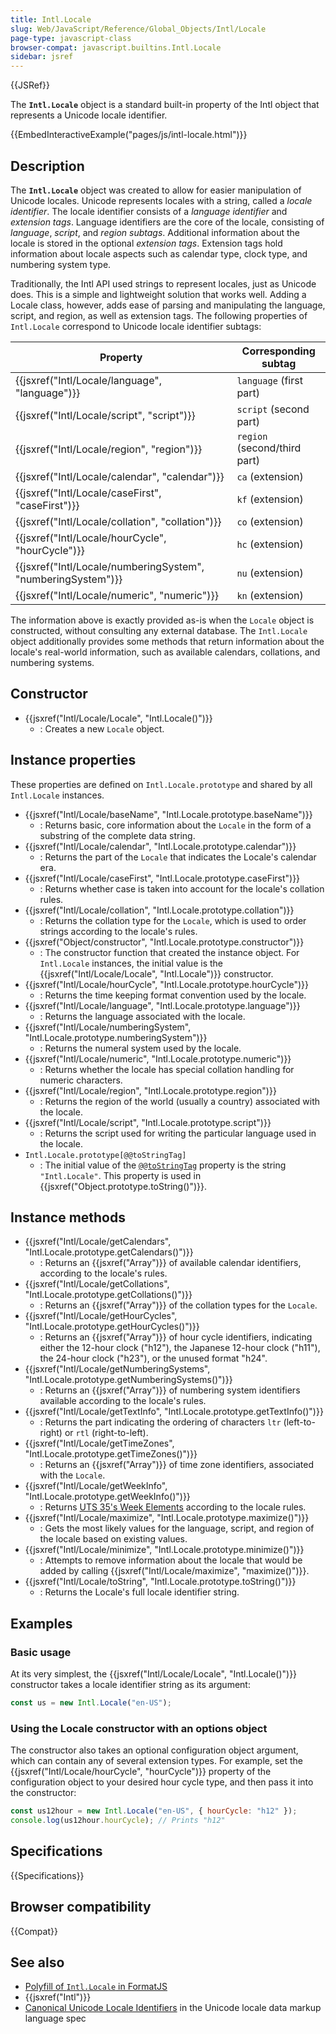 ```yaml
---
title: Intl.Locale
slug: Web/JavaScript/Reference/Global_Objects/Intl/Locale
page-type: javascript-class
browser-compat: javascript.builtins.Intl.Locale
sidebar: jsref
---
```


{{JSRef}}

The **`Intl.Locale`** object is a standard built-in property of the Intl object that represents a Unicode locale identifier.

{{EmbedInteractiveExample("pages/js/intl-locale.html")}}

## Description

The **`Intl.Locale`** object was created to allow for easier manipulation of Unicode locales. Unicode represents locales with a string, called a _locale identifier_. The locale identifier consists of a _language identifier_ and _extension tags_. Language identifiers are the core of the locale, consisting of _language_, _script_, and _region subtags_. Additional information about the locale is stored in the optional _extension tags_. Extension tags hold information about locale aspects such as calendar type, clock type, and numbering system type.

Traditionally, the Intl API used strings to represent locales, just as Unicode does. This is a simple and lightweight solution that works well. Adding a Locale class, however, adds ease of parsing and manipulating the language, script, and region, as well as extension tags. The following properties of `Intl.Locale` correspond to Unicode locale identifier subtags:

| Property                                                     | Corresponding subtag         |
| ------------------------------------------------------------ | ---------------------------- |
| {{jsxref("Intl/Locale/language", "language")}}               | `language` (first part)      |
| {{jsxref("Intl/Locale/script", "script")}}                   | `script` (second part)       |
| {{jsxref("Intl/Locale/region", "region")}}                   | `region` (second/third part) |
| {{jsxref("Intl/Locale/calendar", "calendar")}}               | `ca` (extension)             |
| {{jsxref("Intl/Locale/caseFirst", "caseFirst")}}             | `kf` (extension)             |
| {{jsxref("Intl/Locale/collation", "collation")}}             | `co` (extension)             |
| {{jsxref("Intl/Locale/hourCycle", "hourCycle")}}             | `hc` (extension)             |
| {{jsxref("Intl/Locale/numberingSystem", "numberingSystem")}} | `nu` (extension)             |
| {{jsxref("Intl/Locale/numeric", "numeric")}}                 | `kn` (extension)             |

The information above is exactly provided as-is when the `Locale` object is constructed, without consulting any external database. The `Intl.Locale` object additionally provides some methods that return information about the locale's real-world information, such as available calendars, collations, and numbering systems.

## Constructor

- {{jsxref("Intl/Locale/Locale", "Intl.Locale()")}}
  - : Creates a new `Locale` object.

## Instance properties

These properties are defined on `Intl.Locale.prototype` and shared by all `Intl.Locale` instances.

- {{jsxref("Intl/Locale/baseName", "Intl.Locale.prototype.baseName")}}
  - : Returns basic, core information about the `Locale` in the form of a substring of the complete data string.
- {{jsxref("Intl/Locale/calendar", "Intl.Locale.prototype.calendar")}}
  - : Returns the part of the `Locale` that indicates the Locale's calendar era.
- {{jsxref("Intl/Locale/caseFirst", "Intl.Locale.prototype.caseFirst")}}
  - : Returns whether case is taken into account for the locale's collation rules.
- {{jsxref("Intl/Locale/collation", "Intl.Locale.prototype.collation")}}
  - : Returns the collation type for the `Locale`, which is used to order strings according to the locale's rules.
- {{jsxref("Object/constructor", "Intl.Locale.prototype.constructor")}}
  - : The constructor function that created the instance object. For `Intl.Locale` instances, the initial value is the {{jsxref("Intl/Locale/Locale", "Intl.Locale")}} constructor.
- {{jsxref("Intl/Locale/hourCycle", "Intl.Locale.prototype.hourCycle")}}
  - : Returns the time keeping format convention used by the locale.
- {{jsxref("Intl/Locale/language", "Intl.Locale.prototype.language")}}
  - : Returns the language associated with the locale.
- {{jsxref("Intl/Locale/numberingSystem", "Intl.Locale.prototype.numberingSystem")}}
  - : Returns the numeral system used by the locale.
- {{jsxref("Intl/Locale/numeric", "Intl.Locale.prototype.numeric")}}
  - : Returns whether the locale has special collation handling for numeric characters.
- {{jsxref("Intl/Locale/region", "Intl.Locale.prototype.region")}}
  - : Returns the region of the world (usually a country) associated with the locale.
- {{jsxref("Intl/Locale/script", "Intl.Locale.prototype.script")}}
  - : Returns the script used for writing the particular language used in the locale.
- `Intl.Locale.prototype[@@toStringTag]`
  - : The initial value of the [`@@toStringTag`](/en-US/docs/Web/JavaScript/Reference/Global_Objects/Symbol/toStringTag) property is the string `"Intl.Locale"`. This property is used in {{jsxref("Object.prototype.toString()")}}.

## Instance methods

- {{jsxref("Intl/Locale/getCalendars", "Intl.Locale.prototype.getCalendars()")}}
  - : Returns an {{jsxref("Array")}} of available calendar identifiers, according to the locale's rules.
- {{jsxref("Intl/Locale/getCollations", "Intl.Locale.prototype.getCollations()")}}
  - : Returns an {{jsxref("Array")}} of the collation types for the `Locale`.
- {{jsxref("Intl/Locale/getHourCycles", "Intl.Locale.prototype.getHourCycles()")}}
  - : Returns an {{jsxref("Array")}} of hour cycle identifiers, indicating either the 12-hour clock ("h12"), the Japanese 12-hour clock ("h11"), the 24-hour clock ("h23"), or the unused format "h24".
- {{jsxref("Intl/Locale/getNumberingSystems", "Intl.Locale.prototype.getNumberingSystems()")}}
  - : Returns an {{jsxref("Array")}} of numbering system identifiers available according to the locale's rules.
- {{jsxref("Intl/Locale/getTextInfo", "Intl.Locale.prototype.getTextInfo()")}}
  - : Returns the part indicating the ordering of characters `ltr` (left-to-right) or `rtl` (right-to-left).
- {{jsxref("Intl/Locale/getTimeZones", "Intl.Locale.prototype.getTimeZones()")}}
  - : Returns an {{jsxref("Array")}} of time zone identifiers, associated with the `Locale`.
- {{jsxref("Intl/Locale/getWeekInfo", "Intl.Locale.prototype.getWeekInfo()")}}
  - : Returns [UTS 35's Week Elements](https://www.unicode.org/reports/tr35/tr35-dates.html#Date_Patterns_Week_Elements) according to the locale rules.
- {{jsxref("Intl/Locale/maximize", "Intl.Locale.prototype.maximize()")}}
  - : Gets the most likely values for the language, script, and region of the locale based on existing values.
- {{jsxref("Intl/Locale/minimize", "Intl.Locale.prototype.minimize()")}}
  - : Attempts to remove information about the locale that would be added by calling {{jsxref("Intl/Locale/maximize", "maximize()")}}.
- {{jsxref("Intl/Locale/toString", "Intl.Locale.prototype.toString()")}}
  - : Returns the Locale's full locale identifier string.

## Examples

### Basic usage

At its very simplest, the {{jsxref("Intl/Locale/Locale", "Intl.Locale()")}} constructor takes a locale identifier string as its argument:

```js
const us = new Intl.Locale("en-US");
```

### Using the Locale constructor with an options object

The constructor also takes an optional configuration object argument, which can contain any of several extension types. For example, set the {{jsxref("Intl/Locale/hourCycle", "hourCycle")}} property of the configuration object to your desired hour cycle type, and then pass it into the constructor:

```js
const us12hour = new Intl.Locale("en-US", { hourCycle: "h12" });
console.log(us12hour.hourCycle); // Prints "h12"
```

## Specifications

{{Specifications}}

## Browser compatibility

{{Compat}}

## See also

- [Polyfill of `Intl.Locale` in FormatJS](https://formatjs.io/docs/polyfills/intl-locale/)
- {{jsxref("Intl")}}
- [Canonical Unicode Locale Identifiers](https://www.unicode.org/reports/tr35/#Canonical_Unicode_Locale_Identifiers) in the Unicode locale data markup language spec
